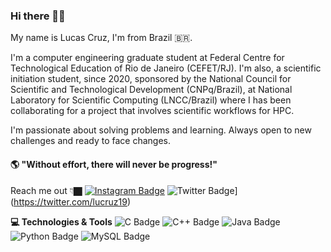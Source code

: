 ### Hi there 👋🏿 

My name is Lucas Cruz, I'm from Brazil 🇧🇷. 

I'm a computer engineering graduate student at Federal Centre for Technological Education of Rio de Janeiro (CEFET/RJ). I'm also, a scientific initiation student, since 2020, sponsored by the National Council for Scientific and Technological Development (CNPq/Brazil), at National Laboratory for Scientific Computing (LNCC/Brazil) where I has been collaborating for a project that involves scientific workflows for HPC.

I'm passionate about solving problems and learning. Always open to new challenges and ready to face changes.

#### 🌎 "Without effort, there will never be progress!"

Reach me out 👇🏿
[![Instagram Badge](https://img.shields.io/badge/Instagram-E4405F?style=for-the-badge&logo=instagram&logoColor=white&link=https://www.instagram.com/lucaznogueira/)](https://www.instagram.com/lucaznogueira/) ![Twitter Badge](https://img.shields.io/badge/Twitter-%231DA1F2.svg?&style=for-the-badge&logo=Twitter&logoColor=white&link=https://twitter.com/lucruz19)](https://twitter.com/lucruz19)

**💻 Technologies & Tools**
![C Badge](https://img.shields.io/badge/c-%2300599C.svg?&style=for-the-badge&logo=c&logoColor=white) ![C++ Badge](https://img.shields.io/badge/c++-%2300599C.svg?&style=for-the-badge&logo=c%2B%2B&ogoColor=white) ![Java Badge](https://img.shields.io/badge/java-%23ED8B00.svg?&style=for-the-badge&logo=java&logoColor=white) ![Python Badge](https://img.shields.io/badge/python-%2314354C.svg?&style=for-the-badge&logo=python&logoColor=white) ![MySQL Badge](https://img.shields.io/badge/mysql-%2300f.svg?&style=for-the-badge&logo=mysql&logoColor=white) 


<!--
## ⭐ GitHub Stats

<p align = "center">
  <img src = "https://github-readme-stats.vercel.app/api?username=lucruzz&show_icons=true&theme=tokyonight&line_height=27">
  <img src = "https://github-readme-stats.vercel.app/api/top-langs/?username=lucruzz&theme=tokyonight">
</p>

-->

<!--
**lucruzz/lucruzz** is a ✨ _special_ ✨ repository because its `README.md` (this file) appears on your GitHub profile.

Here are some ideas to get you started:

- 🔭 I’m currently working on ...
- 🌱 I’m currently learning ...
- 👯 I’m looking to collaborate on ...
- 🤔 I’m looking for help with ...
- 💬 Ask me about ...
- 📫 How to reach me: ...
- 😄 Pronouns: ...
- ⚡ Fun fact: ...
-->
